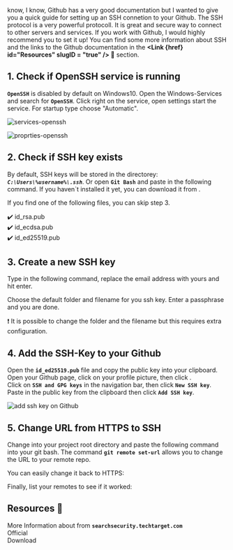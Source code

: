 <Capital char="I" capitalProps='{{size: "2.2em", color: "#a248f7e3", font: "New Times Roman"}}'/> know, I know, Github has a very good documentation but I wanted to give you a quick guide for setting up an SSH connetion to your Github. The SSH protocol is a very powerful protocoll. It is great and secure way to connect to other servers and services. If you work with Github, I would highly recommend you to set it up! You can find some more information about SSH and the links to the Github documentation in the <strong><Underscore><Link {href} id="Resources" slugID = "true" /> 📙</Underscore></strong> section.

<slot name="table-of-content"></slot>

<h2 id="check-if-open-ssh-is-running">1. Check if OpenSSH service is running</h2>

**`OpenSSH`** is disabled by default on Windows10. Open the Windows-Services and search for **`OpenSSH`**. Click right on the service, open settings start the service. For startup type choose "Automatic".

<div class="image-container">

>
<Image imageName="services-openssh-min.png" alt="services-openssh" desc="Windows Service OpenSSH" imageProps ='{{ width:"300px", height: "300px", objectFit: "cover", borderRadius:"10px", position:"center", figureWith:"auto"}}' />

>
<Image imageName="properties-open-ssh.min.png" alt="proprties-openssh" desc="Service OpenSSH Properties" imageProps="{{width:'300px', height:'300px' ,objectFit: 'cover', borderRadius:'10px', position:'center', figureWith:'auto'}}" />

</div>

<h2 id="check-if-ssh-key-exists">2. Check if SSH key exists</h2>

By default, SSH keys will be stored in the directorey: ***`C:\Users\%username%\.ssh`***.
Or open **`Git Bash`** and paste in the following command.
If you haven`t installed it yet, you can download it from **<Underscore><Link href="https://git-scm.com/downloads" id="here" target="_blank" /></Underscore>**.  

<PrismJS language="bash" code="{codeSnippets.git.checkSshKeys}" header=""/>
If you find one of the following files, you can skip step 3.  

<div class="margin-top-left">

✔️ id_rsa.pub  
✔️ id_ecdsa.pub  
✔️ id_ed25519.pub  

</div>

<h2 id="create-a-new-ssh-key">3. Create a new SSH key</h2>

Type in the following command, replace the email address with yours and hit enter.

<PrismJS language="bash" code="{codeSnippets.git.newSshKey}" header=""/>

Choose the default folder and filename for you ssh key. Enter a passphrase and you are done.  

<div class="attention">
❗ It is possible to change the folder and the filename but this requires extra configuration.
</div>

<h2 id="add-the-ssh-key-to-your-github">4. Add the SSH-Key to your Github</h2>

Open the **`id_ed25519.pub`** file and copy the public key into your clipboard.
Open your Github page, click on your profile picture, then click **<Underscore><Link href="https://github.com/settings/profile" id="Settings" target="_blank" /></Underscore>**.  
Click on **`SSH and GPG keys`** in the navigation bar, then click **`New SSH key`**.
Paste in the public key from the clipboard then click **`Add SSH key`**.
>
<Image imageName="ssh-key-min.png" alt="add ssh key on Github" desc="Add SSH-Key on Github" imageProps="{{width:'500px', height:'auto' ,objectFit: 'cover', borderRadius:'10px',position:'center', figureWith:'auto'}}" />

<h2 id="change-url-from-https-to-ssh">5. Change URL from HTTPS to SSH</h2>

Change into your project root directory and paste the following command into your git bash.
The command **`git remote set-url`** allows you to change the URL to your remote repo.

<PrismJS language="bash" code="{codeSnippets.git.setRemoteURLToSSH}" header="Change URL to SSH"/>

You can easily change it back to HTTPS:

<PrismJS language="bash" code="{codeSnippets.git.setRemoteURLToHTTPS}" header="Change URL to HTTPS"/>

Finally, list your remotes to see if it worked:

<PrismJS language="bash" code="{codeSnippets.git.listRemotes}" header=""/>

<h2 id="resources">Resources 📙</h2>

<div class="margin-top-left">

More Information about **<Underscore><Link href="https://searchsecurity.techtarget.com/definition/Secure-Shell" id="SSH" target="_blank" /></Underscore>** from **`searchsecurity.techtarget.com`**  
Official **<Underscore><Link href="https://docs.github.com/en/free-pro-team@latest/github" id="Github Docs" target="_blank" /></Underscore>**  
Download **<Underscore><Link href="https://git-scm.com/downloads" id="GIT" target="_blank" /></Underscore>**  

</div>

<script>
    import Underscore from "../../../components/Underscore.svelte";
    import PrismJS from "../../../components/PrismJS.svelte";
    import codeSnippets from '../../../components/codeSnippets.js';
    import Image from "../../../components/Image.svelte";
    import Link from "../../../components/Link.svelte";
    import Capital from "../../../components/Capital.svelte";
    import Slug from '../../../store/slug';
    export let href = "";
    $: href = "/blog/" + $Slug;
</script>


